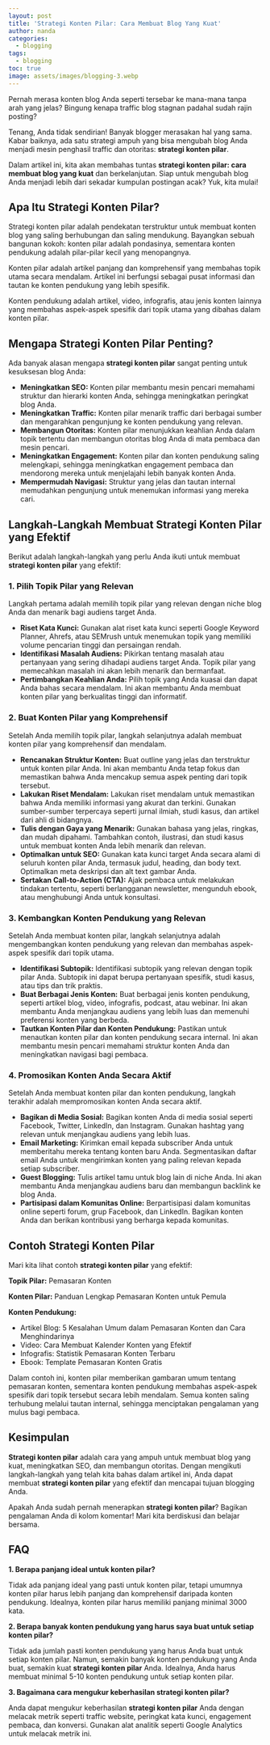 ```yaml
---
layout: post
title: 'Strategi Konten Pilar: Cara Membuat Blog Yang Kuat'
author: nanda
categories:
  - blogging
tags:
  - blogging
toc: true
image: assets/images/blogging-3.webp
---
```



Pernah merasa konten blog Anda seperti tersebar ke mana-mana tanpa arah yang jelas? Bingung kenapa traffic blog stagnan padahal sudah rajin posting?

Tenang, Anda tidak sendirian! Banyak blogger merasakan hal yang sama. Kabar baiknya, ada satu strategi ampuh yang bisa mengubah blog Anda menjadi mesin penghasil traffic dan otoritas: **strategi konten pilar**.

Dalam artikel ini, kita akan membahas tuntas **strategi konten pilar: cara membuat blog yang kuat** dan berkelanjutan. Siap untuk mengubah blog Anda menjadi lebih dari sekadar kumpulan postingan acak? Yuk, kita mulai!

## Apa Itu Strategi Konten Pilar?

Strategi konten pilar adalah pendekatan terstruktur untuk membuat konten blog yang saling berhubungan dan saling mendukung. Bayangkan sebuah bangunan kokoh: konten pilar adalah pondasinya, sementara konten pendukung adalah pilar-pilar kecil yang menopangnya.

Konten pilar adalah artikel panjang dan komprehensif yang membahas topik utama secara mendalam. Artikel ini berfungsi sebagai pusat informasi dan tautan ke konten pendukung yang lebih spesifik.

Konten pendukung adalah artikel, video, infografis, atau jenis konten lainnya yang membahas aspek-aspek spesifik dari topik utama yang dibahas dalam konten pilar.

## Mengapa Strategi Konten Pilar Penting?

Ada banyak alasan mengapa **strategi konten pilar** sangat penting untuk kesuksesan blog Anda:

- **Meningkatkan SEO:** Konten pilar membantu mesin pencari memahami struktur dan hierarki konten Anda, sehingga meningkatkan peringkat blog Anda.
- **Meningkatkan Traffic:** Konten pilar menarik traffic dari berbagai sumber dan mengarahkan pengunjung ke konten pendukung yang relevan.
- **Membangun Otoritas:** Konten pilar menunjukkan keahlian Anda dalam topik tertentu dan membangun otoritas blog Anda di mata pembaca dan mesin pencari.
- **Meningkatkan Engagement:** Konten pilar dan konten pendukung saling melengkapi, sehingga meningkatkan engagement pembaca dan mendorong mereka untuk menjelajahi lebih banyak konten Anda.
- **Mempermudah Navigasi:** Struktur yang jelas dan tautan internal memudahkan pengunjung untuk menemukan informasi yang mereka cari.

## Langkah-Langkah Membuat Strategi Konten Pilar yang Efektif

Berikut adalah langkah-langkah yang perlu Anda ikuti untuk membuat **strategi konten pilar** yang efektif:

### 1\. Pilih Topik Pilar yang Relevan

Langkah pertama adalah memilih topik pilar yang relevan dengan niche blog Anda dan menarik bagi audiens target Anda.

- **Riset Kata Kunci:** Gunakan alat riset kata kunci seperti Google Keyword Planner, Ahrefs, atau SEMrush untuk menemukan topik yang memiliki volume pencarian tinggi dan persaingan rendah.
- **Identifikasi Masalah Audiens:** Pikirkan tentang masalah atau pertanyaan yang sering dihadapi audiens target Anda. Topik pilar yang memecahkan masalah ini akan lebih menarik dan bermanfaat.
- **Pertimbangkan Keahlian Anda:** Pilih topik yang Anda kuasai dan dapat Anda bahas secara mendalam. Ini akan membantu Anda membuat konten pilar yang berkualitas tinggi dan informatif.

### 2\. Buat Konten Pilar yang Komprehensif

Setelah Anda memilih topik pilar, langkah selanjutnya adalah membuat konten pilar yang komprehensif dan mendalam.

- **Rencanakan Struktur Konten:** Buat outline yang jelas dan terstruktur untuk konten pilar Anda. Ini akan membantu Anda tetap fokus dan memastikan bahwa Anda mencakup semua aspek penting dari topik tersebut.
- **Lakukan Riset Mendalam:** Lakukan riset mendalam untuk memastikan bahwa Anda memiliki informasi yang akurat dan terkini. Gunakan sumber-sumber terpercaya seperti jurnal ilmiah, studi kasus, dan artikel dari ahli di bidangnya.
- **Tulis dengan Gaya yang Menarik:** Gunakan bahasa yang jelas, ringkas, dan mudah dipahami. Tambahkan contoh, ilustrasi, dan studi kasus untuk membuat konten Anda lebih menarik dan relevan.
- **Optimalkan untuk SEO:** Gunakan kata kunci target Anda secara alami di seluruh konten pilar Anda, termasuk judul, heading, dan body text. Optimalkan meta deskripsi dan alt text gambar Anda.
- **Sertakan Call-to-Action (CTA):** Ajak pembaca untuk melakukan tindakan tertentu, seperti berlangganan newsletter, mengunduh ebook, atau menghubungi Anda untuk konsultasi.

### 3\. Kembangkan Konten Pendukung yang Relevan

Setelah Anda membuat konten pilar, langkah selanjutnya adalah mengembangkan konten pendukung yang relevan dan membahas aspek-aspek spesifik dari topik utama.

- **Identifikasi Subtopik:** Identifikasi subtopik yang relevan dengan topik pilar Anda. Subtopik ini dapat berupa pertanyaan spesifik, studi kasus, atau tips dan trik praktis.
- **Buat Berbagai Jenis Konten:** Buat berbagai jenis konten pendukung, seperti artikel blog, video, infografis, podcast, atau webinar. Ini akan membantu Anda menjangkau audiens yang lebih luas dan memenuhi preferensi konten yang berbeda.
- **Tautkan Konten Pilar dan Konten Pendukung:** Pastikan untuk menautkan konten pilar dan konten pendukung secara internal. Ini akan membantu mesin pencari memahami struktur konten Anda dan meningkatkan navigasi bagi pembaca.

### 4\. Promosikan Konten Anda Secara Aktif

Setelah Anda membuat konten pilar dan konten pendukung, langkah terakhir adalah mempromosikan konten Anda secara aktif.

- **Bagikan di Media Sosial:** Bagikan konten Anda di media sosial seperti Facebook, Twitter, LinkedIn, dan Instagram. Gunakan hashtag yang relevan untuk menjangkau audiens yang lebih luas.
- **Email Marketing:** Kirimkan email kepada subscriber Anda untuk memberitahu mereka tentang konten baru Anda. Segmentasikan daftar email Anda untuk mengirimkan konten yang paling relevan kepada setiap subscriber.
- **Guest Blogging:** Tulis artikel tamu untuk blog lain di niche Anda. Ini akan membantu Anda menjangkau audiens baru dan membangun backlink ke blog Anda.
- **Partisipasi dalam Komunitas Online:** Berpartisipasi dalam komunitas online seperti forum, grup Facebook, dan LinkedIn. Bagikan konten Anda dan berikan kontribusi yang berharga kepada komunitas.

## Contoh Strategi Konten Pilar

Mari kita lihat contoh **strategi konten pilar** yang efektif:

**Topik Pilar:** Pemasaran Konten

**Konten Pilar:** Panduan Lengkap Pemasaran Konten untuk Pemula

**Konten Pendukung:**

- Artikel Blog: 5 Kesalahan Umum dalam Pemasaran Konten dan Cara Menghindarinya
- Video: Cara Membuat Kalender Konten yang Efektif
- Infografis: Statistik Pemasaran Konten Terbaru
- Ebook: Template Pemasaran Konten Gratis

Dalam contoh ini, konten pilar memberikan gambaran umum tentang pemasaran konten, sementara konten pendukung membahas aspek-aspek spesifik dari topik tersebut secara lebih mendalam. Semua konten saling terhubung melalui tautan internal, sehingga menciptakan pengalaman yang mulus bagi pembaca.

## Kesimpulan

**Strategi konten pilar** adalah cara yang ampuh untuk membuat blog yang kuat, meningkatkan SEO, dan membangun otoritas. Dengan mengikuti langkah-langkah yang telah kita bahas dalam artikel ini, Anda dapat membuat **strategi konten pilar** yang efektif dan mencapai tujuan blogging Anda.

Apakah Anda sudah pernah menerapkan **strategi konten pilar**? Bagikan pengalaman Anda di kolom komentar! Mari kita berdiskusi dan belajar bersama.

## FAQ

**1\. Berapa panjang ideal untuk konten pilar?**

Tidak ada panjang ideal yang pasti untuk konten pilar, tetapi umumnya konten pilar harus lebih panjang dan komprehensif daripada konten pendukung. Idealnya, konten pilar harus memiliki panjang minimal 3000 kata.

**2\. Berapa banyak konten pendukung yang harus saya buat untuk setiap konten pilar?**

Tidak ada jumlah pasti konten pendukung yang harus Anda buat untuk setiap konten pilar. Namun, semakin banyak konten pendukung yang Anda buat, semakin kuat **strategi konten pilar** Anda. Idealnya, Anda harus membuat minimal 5-10 konten pendukung untuk setiap konten pilar.

**3\. Bagaimana cara mengukur keberhasilan strategi konten pilar?**

Anda dapat mengukur keberhasilan **strategi konten pilar** Anda dengan melacak metrik seperti traffic website, peringkat kata kunci, engagement pembaca, dan konversi. Gunakan alat analitik seperti Google Analytics untuk melacak metrik ini.

